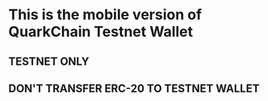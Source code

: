 # This is the mobile version of QuarkChain Testnet Wallet

## TESTNET ONLY

## DON'T TRANSFER ERC-20 TO TESTNET WALLET


